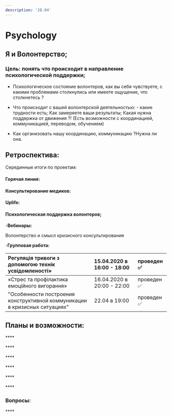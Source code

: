 ```yaml
---
description: '28.04'
---
```


# Psychology

## Я и Волонтерство;

### Цель: понять что происходит в направление психологической поддержки; 

* Психологическое состояние волонтеров, как вы себя чувствуете, с какими проблемами столкнулись или имеете ощущение, что столкнетесь ?



* Что происходит с вашей волонтерской деятельностью: - какие трудности есть; Как замеряете ваши результаты;  Какая нужна поддержка от движения ?! \(Есть возможности с координацией, коммуникацией, переводом, обучением\)



* Как организовать нашу координацию, коммуникацию ?Нужна ли она. 



   

## Ретроспектива: 

Серединные итоги по проектам: 

#### Горячая линия: 



#### Консультирование медиков:



#### Uplife: 



#### Психологическая поддержка волонтеров; 

-**Вебинары:** 

Волонтерство и смысл кризисного консультирования  



-**Групповая работа:** 

| Регуляція тривоги з допомогою технік усвідомленості»  | 15.04.2020 в 16:00 - 18:00  | проведен ✅  |
| :--- | :--- | :--- |
| «Стрес та профілактика емоційного вигорання»  | 16.04.2020 в 20:00 - 22:00  | проведен ✅ |
| "Особенности построения конструктивной коммуникации в кризисных ситуациях"  | 22.04 в 19:00  | проведен ✅ |

## **Планы и возможности:**

\*\*\*\*

\*\*\*\*

\*\*\*\*

\*\*\*\*

\*\*\*\*

\*\*\*\*

### **Вопросы:** 

\*\*\*\*

